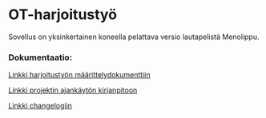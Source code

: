 # OT-harjoitustyö
Sovellus on yksinkertainen koneella pelattava versio lautapelistä Menolippu.

### Dokumentaatio:

[Linkki harjoitustyön määrittelydokumenttiin](https://github.com/t11us/ot-harjoitustyo/blob/master/ticket_to_ride_app/dokumentaatio/vaativuusmaarittely.md)

[Linkki projektin ajankäytön kirjanpitoon](https://github.com/t11us/ot-harjoitustyo/blob/master/ticket_to_ride_app/dokumentaatio/aikakirjanpito.md)

[Linkki changelogiin](https://github.com/t11us/ot-harjoitustyo/blob/master/ticket_to_ride_app/changelog.md)
